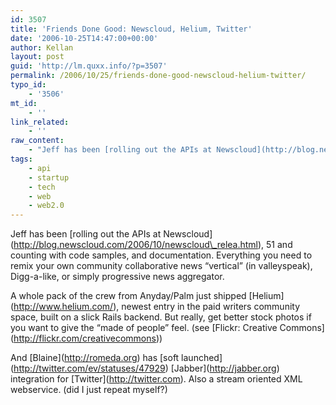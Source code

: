 ```yaml
---
id: 3507
title: 'Friends Done Good: Newscloud, Helium, Twitter'
date: '2006-10-25T14:47:00+00:00'
author: Kellan
layout: post
guid: 'http://lm.quxx.info/?p=3507'
permalink: /2006/10/25/friends-done-good-newscloud-helium-twitter/
typo_id:
    - '3506'
mt_id:
    - ''
link_related:
    - ''
raw_content:
    - "Jeff has been [rolling out the APIs at Newscloud](http://blog.newscloud.com/2006/10/newscloud_relea.html), 51 and counting with code samples, and documentation.  Everything you need to remix your own community collaborative news \\\"vertical\\\" (in valleyspeak), Digg-a-like, or simply progressive news aggregator.  \r\n\r\nA whole pack of the crew from Anyday/Palm just shipped [Helium](http://www.helium.com/), newest entry in the paid writers community space, built on   a slick Rails backend.  But really, get better stock photos if you want to give the \\\"made of people\\\" feel.  (see [Flickr: Creative Commons](http://flickr.com/creativecommons))\r\n\r\nAnd [Blaine](http://romeda.org) has [soft launched](http://twitter.com/ev/statuses/47929) [Jabber](http://jabber.org) integration for [Twitter](http://twitter.com).  Also a stream oriented XML webservice. (did I just repeat myself?)"
tags:
    - api
    - startup
    - tech
    - web
    - web2.0
---
```


Jeff has been \[rolling out the APIs at Newscloud\](http://blog.newscloud.com/2006/10/newscloud\_relea.html), 51 and counting with code samples, and documentation. Everything you need to remix your own community collaborative news “vertical” (in valleyspeak), Digg-a-like, or simply progressive news aggregator.

A whole pack of the crew from Anyday/Palm just shipped \[Helium\](http://www.helium.com/), newest entry in the paid writers community space, built on a slick Rails backend. But really, get better stock photos if you want to give the “made of people” feel. (see \[Flickr: Creative Commons\](http://flickr.com/creativecommons))

And \[Blaine\](http://romeda.org) has \[soft launched\](http://twitter.com/ev/statuses/47929) \[Jabber\](http://jabber.org) integration for \[Twitter\](http://twitter.com). Also a stream oriented XML webservice. (did I just repeat myself?)